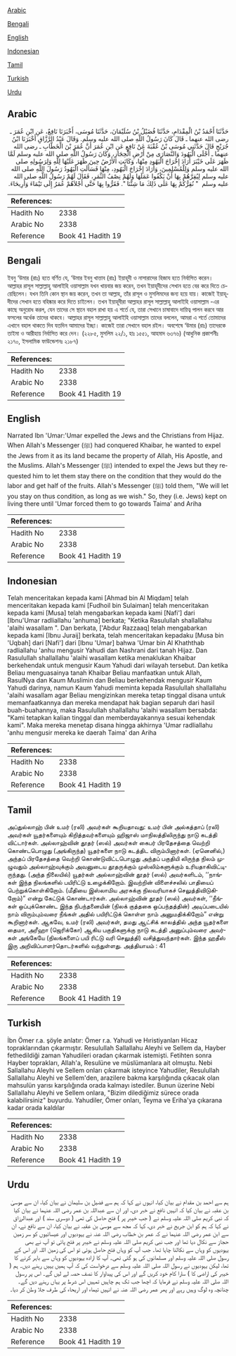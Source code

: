 [Arabic](#arabic)

[Bengali](#bengali)

[English](#english)

[Indonesian](#indonesian)

[Tamil](#tamil)

[Turkish](#turkish)

[Urdu](#urdu)

## Arabic


<div dir="rtl" lang="ar" style={{fontSize:'larger',backgroundColor:'#f8f9fa',padding:20}}>
حَدَّثَنَا أَحْمَدُ بْنُ الْمِقْدَامِ، حَدَّثَنَا فُضَيْلُ بْنُ سُلَيْمَانَ، حَدَّثَنَا مُوسَى، أَخْبَرَنَا نَافِعٌ، عَنِ ابْنِ عُمَرَ ـ رضى الله عنهما ـ قَالَ كَانَ رَسُولُ اللَّهِ صلى الله عليه وسلم‏.‏ وَقَالَ عَبْدُ الرَّزَّاقِ أَخْبَرَنَا ابْنُ جُرَيْجٍ قَالَ حَدَّثَنِي مُوسَى بْنُ عُقْبَةَ عَنْ نَافِعٍ عَنِ ابْنِ عُمَرَ أَنَّ عُمَرَ بْنَ الْخَطَّابِ ـ رضى الله عنهما ـ أَجْلَى الْيَهُودَ وَالنَّصَارَى مِنْ أَرْضِ الْحِجَازِ، وَكَانَ رَسُولُ اللَّهِ صلى الله عليه وسلم لَمَّا ظَهَرَ عَلَى خَيْبَرَ أَرَادَ إِخْرَاجَ الْيَهُودِ مِنْهَا، وَكَانَتِ الأَرْضُ حِينَ ظَهَرَ عَلَيْهَا لِلَّهِ وَلِرَسُولِهِ صلى الله عليه وسلم وَلِلْمُسْلِمِينَ، وَأَرَادَ إِخْرَاجَ الْيَهُودِ، مِنْهَا فَسَأَلَتِ الْيَهُودُ رَسُولَ اللَّهِ صلى الله عليه وسلم لِيُقِرَّهُمْ بِهَا أَنْ يَكْفُوا عَمَلَهَا وَلَهُمْ نِصْفُ الثَّمَرِ، فَقَالَ لَهُمْ رَسُولُ اللَّهِ صلى الله عليه وسلم ‏ "‏ نُقِرُّكُمْ بِهَا عَلَى ذَلِكَ مَا شِئْنَا ‏"‏‏.‏ فَقَرُّوا بِهَا حَتَّى أَجْلاَهُمْ عُمَرُ إِلَى تَيْمَاءَ وَأَرِيحَاءَ‏.‏
</div>
<div style={{backgroundColor:'#f8f9fa',padding:20, marginBottom: 10}}><table> <thead> <tr> <th>References:</th> <th></th> </tr> </thead> <tbody><tr><td>Hadith No</td><td>2338</td></tr><tr><td>Arabic No</td><td>2338</td></tr><tr><td>Reference</td><td>Book 41 Hadith 19</td></tr></tbody></table></div>

## Bengali


<div dir="ltr" lang="bn" style={{fontSize:'larger',backgroundColor:'#f8f9fa',padding:20}}>
ইবনু ‘উমার (রাঃ) হতে বর্ণিত যে, ‘উমার ইবনু খাত্তাব (রাঃ) ইয়াহূদী ও নাসারাদের হিজায হতে নির্বাসিত করেন। আল্লাহর রাসূল সাল্লাল্লাহু আলাইহি ওয়াসাল্লাম যখন খায়বার জয় করেন, তখন ইয়াহূদীদের সেখান হতে বের করে দিতে চেয়েছিলেন। যখন তিনি কোন স্থান জয় করেন, তখন তা আল্লাহ, তাঁর রাসূল ও মুসলিমদের জন্য হয়ে যায়। কাজেই ইয়াহূদীদের সেখান হতে বহিষ্কার করে দিতে চাইলেন। তখন ইয়াহূদীরা আল্লাহর রাসূল সাল্লাল্লাহু আলাইহি ওয়াসাল্লাম -এর কাছে অনুরোধ করল, যেন তাদের সে স্থানে বহাল রাখা হয় এ শর্তে যে, তারা সেখানে চাষাবাদে দায়িত্ব পালন করবে আর ফসলের অর্ধেক তাদের থাকবে। আল্লাহর রাসূল সাল্লাল্লাহু আলাইহি ওয়াসাল্লাম তাদের বললেন, আমরা এ শর্তে তোমাদের এখানে বহাল থাকতে দিব যতদিন আমাদের ইচ্ছা। কাজেই তারা সেখানে বহাল রইল। অবশেষে ‘উমার (রাঃ) তাদেরকে তাইমা ও আরীহায় নির্বাসিত করে দেন। (২২৮৫, মুসলিম ২২/১, হাঃ ১৫৫১, আহমাদ ৬৩৭৬) (আধুনিক প্রকাশনীঃ ২১৭০, ইসলামিক ফাউন্ডেশনঃ ২১৮৭)
</div>
<div style={{backgroundColor:'#f8f9fa',padding:20, marginBottom: 10}}><table> <thead> <tr> <th>References:</th> <th></th> </tr> </thead> <tbody><tr><td>Hadith No</td><td>2338</td></tr><tr><td>Arabic No</td><td>2338</td></tr><tr><td>Reference</td><td>Book 41 Hadith 19</td></tr></tbody></table></div>

## English


<div dir="ltr" lang="en" style={{fontSize:'larger',backgroundColor:'#f8f9fa',padding:20}}>
Narrated Ibn 'Umar:'Umar expelled the Jews and the Christians from Hijaz. When Allah's Messenger (ﷺ) had conquered Khaibar, he wanted to expel the Jews from it as its land became the property of Allah, His Apostle, and the Muslims. Allah's Messenger (ﷺ) intended to expel the Jews but they requested him to let them stay there on the condition that they would do the labor and get half of the fruits. Allah's Messenger (ﷺ) told them, "We will let you stay on thus condition, as long as we wish." So, they (i.e. Jews) kept on living there until 'Umar forced them to go towards Taima' and Ariha
</div>
<div style={{backgroundColor:'#f8f9fa',padding:20, marginBottom: 10}}><table> <thead> <tr> <th>References:</th> <th></th> </tr> </thead> <tbody><tr><td>Hadith No</td><td>2338</td></tr><tr><td>Arabic No</td><td>2338</td></tr><tr><td>Reference</td><td>Book 41 Hadith 19</td></tr></tbody></table></div>

## Indonesian


<div dir="ltr" lang="id" style={{fontSize:'larger',backgroundColor:'#f8f9fa',padding:20}}>
Telah menceritakan kepada kami [Ahmad bin Al Miqdam] telah menceritakan kepada kami [Fudhoil bin Sulaiman] telah menceritakan kepada kami [Musa] telah mengabarkan kepada kami [Nafi'] dari [Ibnu'Umar radliallahu 'anhuma] berkata; "Ketika Rasulullah shallallahu 'alaihi wasallam ". Dan berkata, ['Abdur Razzaaq] telah mengabarkan kepada kami [Ibnu Juraij] berkata, telah menceritakan kepadaku [Musa bin 'Uqbah] dari [Nafi'] dari [Ibnu 'Umar] bahwa 'Umar bin Al Khaththab radliallahu 'anhu mengusir Yahudi dan Nashrani dari tanah Hijaz. Dan Rasulullah shallallahu 'alaihi wasallam ketika menaklukan Khaibar berkehendak untuk mengusir Kaum Yahudi dari wilayah tersebut. Dan ketika Beliau menguasainya tanah Khaibar Beliau manfaatkan untuk Allah, RasulNya dan Kaum Muslimin dan Beliau berkehendak mengusir Kaum Yahudi darinya, namun Kaum Yahudi meminta kepada Rasulullah shallallahu 'alaihi wasallam agar Beliau mengizinkan mereka tetap tinggal disana untuk memanfaatkannya dan mereka mendapat hak bagian separuh dari hasil buah-buahannya, maka Rasulullah shallallahu 'alaihi wasallam bersabda: "Kami tetapkan kalian tinggal dan memberdayakannya sesuai kehendak kami". Maka mereka menetap disana hingga akhirnya 'Umar radliallahu 'anhu mengusir mereka ke daerah Taima' dan Ariha
</div>
<div style={{backgroundColor:'#f8f9fa',padding:20, marginBottom: 10}}><table> <thead> <tr> <th>References:</th> <th></th> </tr> </thead> <tbody><tr><td>Hadith No</td><td>2338</td></tr><tr><td>Arabic No</td><td>2338</td></tr><tr><td>Reference</td><td>Book 41 Hadith 19</td></tr></tbody></table></div>

## Tamil


<div dir="ltr" lang="ta" style={{fontSize:'larger',backgroundColor:'#f8f9fa',padding:20}}>
அப்துல்லாஹ் பின் உமர் (ரலி) அவர்கள் கூறியதாவது: உமர் பின் அல்கத்தாப் (ரலி) அவர்கள் யூதர்களையும் கிறித்தவர்களையும் ஹிஜாஸ் மாநிலத்திலிருந்து நாடு கடத்தி விட்டார்கள். அல்லாஹ்வின் தூதர் (ஸல்) அவர்கள் கைபர் பிரதேசத்தை வெற்றி கொண்டபொழுது (அங்கிருந்த) யூதர்களை நாடு கடத்திட விரும்பினார்கள். (ஏனெனில்,) அந்தப் பிரதேசத்தை வெற்றி கொண்டுவிட்டபொழுது அந்தப் பகுதியி லிருந்த நிலம் முழுவதும் அல்லாஹ்வுக்கும் அவனுடைய தூதருக்கும் முஸ்லிம்களுக்கும் உரியதாகிவிட்டிருந்தது. (அந்த நிலையில்) யூதர்கள் அல்லாஹ்வின் தூதர் (ஸல்) அவர்களிடம், ‘‘நாங்கள் இந்த நிலங்களில் பயிரிட்டு உழைக்கிறோம். இவற்றின் விளைச்சலில் பாதியைப் பெற்றுக்கொள்கிறோம். (மீதியை இஸ்லாமிய அரசுக்கு நிலவரியாகச் செலுத்திவிடுகிறோம்)” என்று கேட்டுக் கொண்டார்கள். அல்லாஹ்வின் தூதர் (ஸல்) அவர்கள், ‘‘நீங்கள் ஒப்புக்கொண்ட இந்த நிபந்தனையின் (நிலக் குத்தகை ஒப்பந்தத்தின்) அடிப்படையில் நாம் விரும்பும்வரை நீங்கள் அதில் பயிரிட்டுக் கொள்ள நாம் அனுமதிக்கிறோம்” என்று கூறினார்கள். ஆகவே, உமர் (ரலி) அவர்கள், தமது ஆட்சிக் காலத்தில் அந்த யூதர்களை தைமா, அரீஹா (ஜெரிக்கோ) ஆகிய பகுதிகளுக்கு நாடு கடத்தி அனுப்பும்வரை அவர்கள் அங்கேயே (நிலங்களைப் பயி ரிட்டு வரி செலுத்தி) வசித்துவந்தார்கள். இந்த ஹதீஸ் இரு அறிவிப்பாளர்தொடர்களில் வந்துள்ளது. அத்தியாயம் : 41
</div>
<div style={{backgroundColor:'#f8f9fa',padding:20, marginBottom: 10}}><table> <thead> <tr> <th>References:</th> <th></th> </tr> </thead> <tbody><tr><td>Hadith No</td><td>2338</td></tr><tr><td>Arabic No</td><td>2338</td></tr><tr><td>Reference</td><td>Book 41 Hadith 19</td></tr></tbody></table></div>

## Turkish


<div dir="ltr" lang="tr" style={{fontSize:'larger',backgroundColor:'#f8f9fa',padding:20}}>
İbn Ömer r.a. şöyle anlatır: Ömer r.a. Yahudi ve Hıristiyanları Hicaz topraklarından çıkarmıştır. Resulullah Sallallahu Aleyhi ve Sellem da, Hayber fethedildiği zaman Yahudileri oradan çıkarmak istemişti. Fetihten sonra Hayber toprakları, Allah'a, Resulüne ve müslümanlara ait olmuştu. Nebi Sallallahu Aleyhi ve Sellem onları çıkarmak isteyince Yahudiler, Resulullah Sallallahu Aleyhi ve Sellem'den, arazilere bakma karşılığında çıkacak olan mahsulün yarısı karşılığında orada kalmayı istediler. Bunun üzerine Nebi Sallallahu Aleyhi ve Sellem onlara, "Bizim dilediğimiz sürece orada kalabilirsiniz" buyurdu. Yahudiler, Ömer onları, Teyma ve Eriha'ya çıkarana kadar orada kaldılar
</div>
<div style={{backgroundColor:'#f8f9fa',padding:20, marginBottom: 10}}><table> <thead> <tr> <th>References:</th> <th></th> </tr> </thead> <tbody><tr><td>Hadith No</td><td>2338</td></tr><tr><td>Arabic No</td><td>2338</td></tr><tr><td>Reference</td><td>Book 41 Hadith 19</td></tr></tbody></table></div>

## Urdu


<div dir="rtl" lang="ur" style={{fontSize:'larger',backgroundColor:'#f8f9fa',padding:20}}>
ہم سے احمد بن مقدام نے بیان کیا، انہوں نے کہا کہ ہم سے فضیل بن سلیمان نے بیان کیا، ان سے موسیٰ بن عقبہ نے بیان کیا کہ انہیں نافع نے خبر دی، اور ان سے عبداللہ بن عمر رضی اللہ عنہما نے بیان کیا کہ نبی کریم صلی اللہ علیہ وسلم نے ( جب خیبر پر ) فتح حاصل کی تھی ( دوسری سند ) اور عبدالرزاق نے کہا کہ ہم کو ابن جریج نے خبر دی، کہا کہ مجھ سے موسیٰ بن عقبہ نے بیان کیا، ان سے نافع نے، ان سے ابن عمر رضی اللہ عنہما نے کہ عمر بن خطاب رضی اللہ عنہ نے یہودیوں اور عیسائیوں کو سر زمین حجاز سے نکال دیا تھا اور جب نبی کریم صلی اللہ علیہ وسلم نے خیبر پر فتح پائی تو آپ نے بھی یہودیوں کو وہاں سے نکالنا چاہا تھا۔ جب آپ کو وہاں فتح حاصل ہوئی تو اس کی زمین اللہ اور اس کے رسول صلی اللہ علیہ وسلم اور مسلمانوں کی ہو گئی تھی۔ آپ کا ارادہ یہودیوں کو وہاں سے باہر کرنے کا تھا، لیکن یہودیوں نے رسول اللہ صلی اللہ علیہ وسلم سے درخواست کی کہ آپ ہمیں یہیں رہنے دیں۔ ہم ( خیبر کی اراضی کا ) سارا کام خود کریں گے اور اس کی پیداوار کا نصف حصہ لے لیں گے۔ اس پر رسول اللہ صلی اللہ علیہ وسلم نے فرمایا کہ اچھا جب تک ہم چاہیں تمہیں اس شرط پر یہاں رہنے دیں گے۔ چنانچہ وہ لوگ وہیں رہے اور پھر عمر رضی اللہ عنہ نے انہیں تیماء اور اریحاء کی طرف جلا وطن کر دیا۔
</div>
<div style={{backgroundColor:'#f8f9fa',padding:20, marginBottom: 10}}><table> <thead> <tr> <th>References:</th> <th></th> </tr> </thead> <tbody><tr><td>Hadith No</td><td>2338</td></tr><tr><td>Arabic No</td><td>2338</td></tr><tr><td>Reference</td><td>Book 41 Hadith 19</td></tr></tbody></table></div>